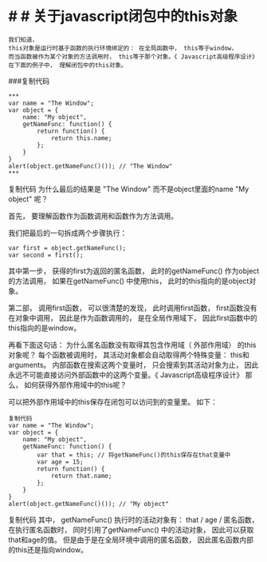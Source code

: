# # # 关于javascript闭包中的this对象
```
我们知道，
this对象是运行时基于函数的执行环境绑定的： 在全局函数中， this等于window，
而当函数被作为某个对象的方法调用时， this等于那个对象。《 Javascript高级程序设计》
在下面的例子中， 理解闭包中的this对象。
```
###复制代码
```
***
var name = "The Window";
var object = {
    name: "My object",
    getNameFunc: function() {
        return function() {
            return this.name;
        };
    }
}
alert(object.getNameFunc()()); // "The Window"
***
```
 复制代码
 为什么最后的结果是 "The Window"
 而不是object里面的name "My object"
 呢？

 首先， 要理解函数作为函数调用和函数作为方法调用。

 我们把最后的一句拆成两个步骤执行：
```
var first = object.getNameFunc();
var second = first();
```
其中第一步， 获得的first为返回的匿名函数， 此时的getNameFunc() 作为object的方法调用，
如果在getNameFunc() 中使用this， 此时的this指向的是object对象。

第二部， 调用first函数， 可以很清楚的发现， 此时调用first函数，
first函数没有在对象中调用， 因此是作为函数调用的， 是在全局作用域下，
因此first函数中的this指向的是window。

再看下面这句话：
为什么匿名函数没有取得其包含作用域（ 外部作用域） 的this对象呢？
每个函数被调用时， 其活动对象都会自动取得两个特殊变量： this和arguments。
内部函数在搜索这两个变量时， 只会搜索到其活动对象为止， 因此永远不可能直接访问外部函数中的这两个变量。《 Javascript高级程序设计》
那么， 如何获得外部作用域中的this呢？

可以把外部作用域中的this保存在闭包可以访问到的变量里。 如下：
```
复制代码
var name = "The Window";
var object = {
    name: "My object",
    getNameFunc: function() {
        var that = this; // 将getNameFunc()的this保存在that变量中
        var age = 15;
        return function() {
            return that.name;
        };
    }
}
alert(object.getNameFunc()()); // "My object"
```
复制代码
其中， getNameFunc() 执行时的活动对象有： that / age / 匿名函数， 在执行匿名函数时， 同时引用了getNameFunc() 中的活动对象， 因此可以获取that和age的值。 但是由于是在全局环境中调用的匿名函数， 因此匿名函数内部的this还是指向window。